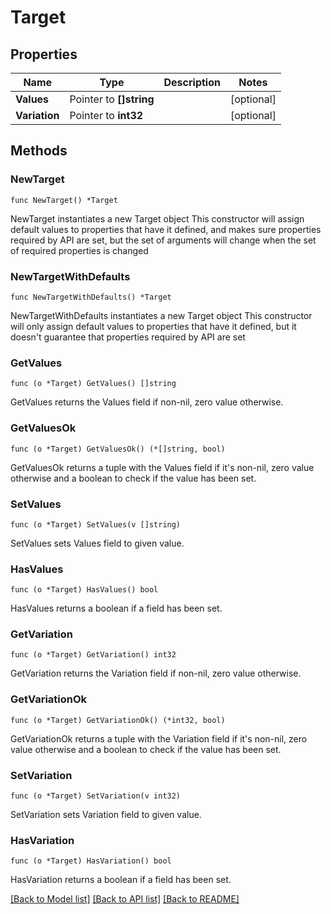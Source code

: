 # Target

## Properties

Name | Type | Description | Notes
------------ | ------------- | ------------- | -------------
**Values** | Pointer to **[]string** |  | [optional] 
**Variation** | Pointer to **int32** |  | [optional] 

## Methods

### NewTarget

`func NewTarget() *Target`

NewTarget instantiates a new Target object
This constructor will assign default values to properties that have it defined,
and makes sure properties required by API are set, but the set of arguments
will change when the set of required properties is changed

### NewTargetWithDefaults

`func NewTargetWithDefaults() *Target`

NewTargetWithDefaults instantiates a new Target object
This constructor will only assign default values to properties that have it defined,
but it doesn't guarantee that properties required by API are set

### GetValues

`func (o *Target) GetValues() []string`

GetValues returns the Values field if non-nil, zero value otherwise.

### GetValuesOk

`func (o *Target) GetValuesOk() (*[]string, bool)`

GetValuesOk returns a tuple with the Values field if it's non-nil, zero value otherwise
and a boolean to check if the value has been set.

### SetValues

`func (o *Target) SetValues(v []string)`

SetValues sets Values field to given value.

### HasValues

`func (o *Target) HasValues() bool`

HasValues returns a boolean if a field has been set.

### GetVariation

`func (o *Target) GetVariation() int32`

GetVariation returns the Variation field if non-nil, zero value otherwise.

### GetVariationOk

`func (o *Target) GetVariationOk() (*int32, bool)`

GetVariationOk returns a tuple with the Variation field if it's non-nil, zero value otherwise
and a boolean to check if the value has been set.

### SetVariation

`func (o *Target) SetVariation(v int32)`

SetVariation sets Variation field to given value.

### HasVariation

`func (o *Target) HasVariation() bool`

HasVariation returns a boolean if a field has been set.


[[Back to Model list]](../README.md#documentation-for-models) [[Back to API list]](../README.md#documentation-for-api-endpoints) [[Back to README]](../README.md)


